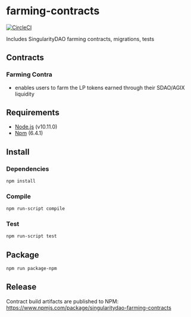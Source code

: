 # farming-contracts

[![CircleCI](https://circleci.com/gh/singularity-dao/farming-contracts.svg?style=svg)](https://circleci.com/gh/singularity-dao/farming-contracts)

Includes SingularityDAO farming contracts, migrations, tests

## Contracts

### Farming Contra
* enables users to farm the LP tokens earned through their SDAO/AGIX liquidity

## Requirements
* [Node.js](https://github.com/nodejs/node) (v10.11.0)
* [Npm](https://www.npmjs.com/package/npm) (6.4.1)

## Install

### Dependencies
```bash
npm install
```

### Compile 
```bash
npm run-script compile
```

### Test 
```bash
npm run-script test
```

## Package
```bash
npm run package-npm
```

## Release
Contract build artifacts are published to NPM: https://www.npmjs.com/package/singularitydao-farming-contracts
